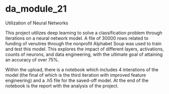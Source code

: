 # da_module_21
Utilization of Neural Networks

This project utilizes deep learning to solve a classification problem through iterations on a neural network model. A file of 30000 rows related to funding of venutres through the nonprofit Alphabet Soup was used to train and test this model. This explores the impact of different layers, activations, counts of neurons, and data engineering, with the ultimate goal of attaining an accuracy of over 75%. 

Within the upload, there is a notebook which includes 4 interations of the model (the final of which is the third iteration with improved feature engineering) and a .h5 file for the saved-off model. At the end of the notebook is the report with the analysis of the project. 
